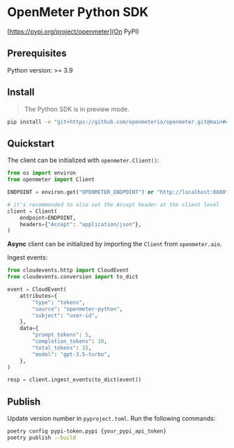 # OpenMeter Python SDK

[https://pypi.org/project/openmeter](On PyPI)

## Prerequisites

Python version: >= 3.9

## Install

> The Python SDK is in preview mode.

```sh
pip install -e "git+https://github.com/openmeterio/openmeter.git@main#egg=openmeter&subdirectory=api/client/python"
```

## Quickstart

The client can be initialized with `openmeter.Client()`:

```python
from os import environ
from openmeter import Client

ENDPOINT = environ.get("OPENMETER_ENDPOINT") or "http://localhost:8888"

# it's recommended to also set the Accept header at the client level
client = Client(
    endpoint=ENDPOINT,
    headers={"Accept": "application/json"},
)
```

**Async** client can be initialized by importing the `Client` from `openmeter.aio`.

Ingest events:

```python
from cloudevents.http import CloudEvent
from cloudevents.conversion import to_dict

event = CloudEvent(
    attributes={
        "type": "tokens",
        "source": "openmeter-python",
        "subject": "user-id",
    },
    data={
        "prompt_tokens": 5,
        "completion_tokens": 10,
        "total_tokens": 15,
        "model": "gpt-3.5-turbo",
    },
)

resp = client.ingest_events(to_dict(event))
```

## Publish

Update version number in `pyproject.toml`.
Run the following commands:

```sh
poetry config pypi-token.pypi {your_pypi_api_token}
poetry publish --build
```
